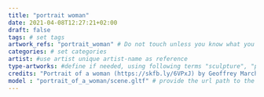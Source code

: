 ```yaml
---
title: "portrait woman"
date: 2021-04-08T12:27:21+02:00
draft: false
tags: # set tags
artwork_refs: "portrait_woman" # Do not touch unless you know what you are doing
categories: # set categories
artist: #use artist unique artist-name as reference
type-artworks: #define if needed, using following terms "sculpture", "painting", "mixed-media"
credits: "Portrait of a woman (https://skfb.ly/6VPxJ) by Geoffrey Marchal is licensed under Creative Commons Attribution-NonCommercial (http://creativecommons.org/licenses/by-nc/4.0/)." # add credits if required
model : "portrait_of_a_woman/scene.gltf" # provide the url path to the model
---
```

